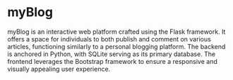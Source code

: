 # myBlog

myBlog is an interactive web platform crafted using the Flask framework. It offers a space for individuals to both publish and comment on various articles, functioning similarly to a personal blogging platform. The backend is anchored in Python, with SQLite serving as its primary database. The frontend leverages the Bootstrap framework to ensure a responsive and visually appealing user experience.
